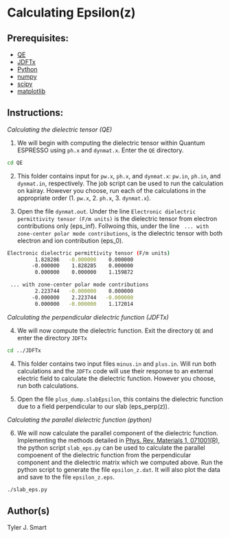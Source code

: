 Calculating Epsilon(z)
===================================

Prerequisites:
------------------------------------
* [QE](https://www.quantum-espresso.org/)
* [JDFTx](http://jdftx.org/)
* [Python](https://www.python.org/)
* [numpy](https://numpy.org/)
* [scipy](https://www.scipy.org/)
* [matplotlib](https://matplotlib.org/)


Instructions:
-----------------------------------

*Calculating the dielectric tensor (QE)*

1. We will begin with computing the dielectric tensor within Quantum ESPRESSO using `ph.x` and `dynmat.x`. Enter the `QE` directory.

```bash
cd QE
```

2. This folder contains input for `pw.x`, `ph.x`, and `dynmat.x`: `pw.in`, `ph.in`, and `dynmat.in`, respectively. The job script can be used to run the calculation on kairay. However you choose, run each of the calculations in the appropriate order (1. `pw.x`, 2. `ph.x`, 3. `dynmat.x`).

3. Open the file `dynmat.out`. Under the line `Electronic dielectric permittivity tensor (F/m units)` is the dielectric tensor from electron contributions only (eps_inf). Follwoing this, under the line ` ... with zone-center polar mode contributions`, is the dielectric tensor with both electron and ion contribution (eps_0).


```bash
Electronic dielectric permittivity tensor (F/m units)
         1.828286   -0.000000    0.000000
        -0.000000    1.828285    0.000000
         0.000000    0.000000    1.159872

 ... with zone-center polar mode contributions
         2.223744   -0.000000    0.000000
        -0.000000    2.223744   -0.000000
         0.000000   -0.000000    1.172014
```


*Calculating the perpendicular dielectric function (JDFTx)*

4. We will now compute the dielectric function. Exit the directory `QE` and enter the directory `JDFTx`

```bash
cd ../JDFTx
```

4. This folder contains two input files `minus.in` and `plus.in`. Will run both calculations and the `JDFTx` code will use their response to an external electric field to calculate the dielectric function. However you choose, run both calculations.

5. Open the file `plus_dump.slabEpsilon`, this contains the dielectric function due to a field perpendicular to our slab (eps_perp(z)).


*Calculating the parallel dielectric function (python)*

6. We will now calculate the parallel component of the dielectric function. Implementing the methods detailed in [Phys. Rev. Materials 1, 071001(R)](https://journals.aps.org/prmaterials/abstract/10.1103/PhysRevMaterials.1.071001), the python script `slab_eps.py` can be used to calculate the parallel compoenent of the dielectric function from the perpendicular component and the dielectric matrix which we computed above. Run the python script to generate the file `epsilon_z.dat`. It will also plot the data and save to the file `epsilon_z.eps`.

```bash
./slab_eps.py
```


Author(s)
------------------------------------
Tyler J. Smart

